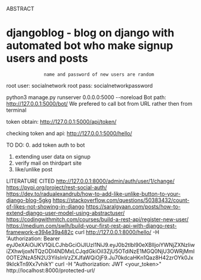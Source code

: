 ABSTRACT
  # djangoblog  - blog on django with automated bot who make signup users and posts
                  name and password of new users are random

  root user: socialnetwork
  root pass: socialnetworkpassword

  python3 manage.py runserver 0.0.0.0:5000 --noreload
  Bot path: http://127.0.0.1:5000/bot/
  We prefered to call bot from URL rather then from terminal

  token obtain:
  http://127.0.0.1:5000/api/token/

  checking token and api:
  http://127.0.0.1:5000/hello/



TO DO:
  0. add token auth to bot
  1. extending user data on signup
  2. verify mail on thirdpart site
  3. like/unlike post


LITERATURE CITED
  http://127.0.0.1:8000/admin/auth/user/1/change/
  https://pypi.org/project/rest-social-auth/
  https://dev.to/radualexandrub/how-to-add-like-unlike-button-to-your-django-blog-5gkg
  https://stackoverflow.com/questions/50383432/count-of-likes-not-showing-in-django
  https://saralgyaan.com/posts/how-to-extend-django-user-model-using-abstractuser/
  https://codingwithmitch.com/courses/build-a-rest-api/register-new-user/
  https://medium.com/swlh/build-your-first-rest-api-with-django-rest-framework-e394e39a482c
  curl http://127.0.0.1:8000/hello/ -H 'Authorization: Bearer eyJ0eXAiOiJKV1QiLCJhbGciOiJIUzI1NiJ9.eyJ0b2tlbl90eXBlIjoiYWNjZXNzIiwiZXhwIjoxNTQzODI4NDMxLCJqdGkiOiI3ZjU5OTdiNzE1MGQ0NjU3OWRjMmI0OTE2NzA5N2U3YiIsInVzZXJfaWQiOjF9.Ju70kdcaHKn1Qaz8H42zrOYk0Jx9kIckTn9Xx7vhikY'
  curl -H "Authorization: JWT <your_token>" http://localhost:8000/protected-url/
